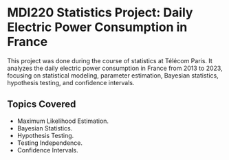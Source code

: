 # MDI220 Statistics Project: Daily Electric Power Consumption in France

This project was done during the course of statistics at Télécom Paris. It analyzes the daily electric power consumption in France from 2013 to 2023, focusing on statistical modeling, parameter estimation, Bayesian statistics, hypothesis testing, and confidence intervals.

## Topics Covered

- Maximum Likelihood Estimation.
- Bayesian Statistics.
- Hypothesis Testing.
- Testing Independence.
- Confidence Intervals.
